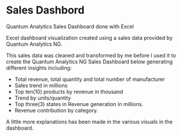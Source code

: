 # Sales Dashbord
Quantum Analytics Sales Dashboard done with Excel


Excel dashboard visualization created using a sales data provided by Quantum Analytics NG.

This sales data was cleaned and transformed by me before I used it to create the Quantum Analytics NG Sales Dashboard below generating different insights including:
- Total revenue, total quantity and total number of manufacturer
- Sales trend in millions
- Top ten(10) products by revenue in thousand
- Trend by units/quantity
- Top three(3) states in Revenue generation in millions.
- Revenue contribution by category.

A little more explanations has been made in the various visuals in the dashboard.
